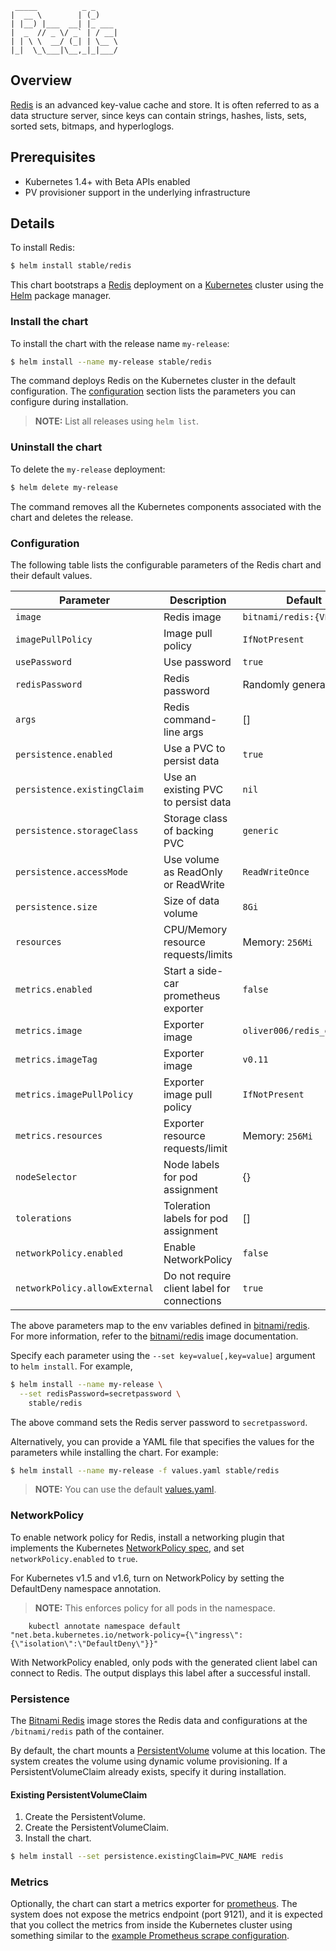 ```
 _____          _ _     
|  __ \        | (_)    
| |__) |___  __| |_ ___
|  _  // _ \/ _` | / __|
| | \ \  __/ (_| | \__ \
|_|  \_\___|\__,_|_|___/
```

## Overview

[Redis](http://redis.io/) is an advanced key-value cache and store. It is often referred to as a data structure server, since keys can contain strings, hashes, lists, sets, sorted sets, bitmaps, and hyperloglogs.

## Prerequisites

- Kubernetes 1.4+ with Beta APIs enabled
- PV provisioner support in the underlying infrastructure

## Details

To install Redis:

```bash
$ helm install stable/redis
```

This chart bootstraps a [Redis](https://github.com/bitnami/bitnami-docker-redis) deployment on a [Kubernetes](http://kubernetes.io) cluster using the [Helm](https://helm.sh) package manager.

### Install the chart

To install the chart with the release name `my-release`:

```bash
$ helm install --name my-release stable/redis
```

The command deploys Redis on the Kubernetes cluster in the default configuration. The [configuration](#configuration) section lists the parameters you can configure during installation.

> **NOTE:** List all releases using `helm list`.

### Uninstall the chart

To delete the `my-release` deployment:

```bash
$ helm delete my-release
```

The command removes all the Kubernetes components associated with the chart and deletes the release.

### Configuration

The following table lists the configurable parameters of the Redis chart and their default values.

| Parameter                  | Description                           | Default                                                   |
| -------------------------- | ------------------------------------- | --------------------------------------------------------- |
| `image`                    | Redis image                           | `bitnami/redis:{VERSION}`                                 |
| `imagePullPolicy`          | Image pull policy                     | `IfNotPresent`                                            |
| `usePassword`              | Use password                          | `true`                                         |
| `redisPassword`            | Redis password                        | Randomly generated                                        |
| `args`                     | Redis command-line args               | []                                                        |
| `persistence.enabled`      | Use a PVC to persist data             | `true`                                                    |
| `persistence.existingClaim`| Use an existing PVC to persist data   | `nil`                                                     |
| `persistence.storageClass` | Storage class of backing PVC          | `generic`                                                 |
| `persistence.accessMode`   | Use volume as ReadOnly or ReadWrite   | `ReadWriteOnce`                                           |
| `persistence.size`         | Size of data volume                   | `8Gi`                                                     |
| `resources`                | CPU/Memory resource requests/limits   | Memory: `256Mi`                                           |
| `metrics.enabled`          | Start a side-car prometheus exporter  | `false`                                                   |
| `metrics.image`            | Exporter image                        | `oliver006/redis_exporter`                                |
| `metrics.imageTag`         | Exporter image                        | `v0.11`                                                   |
| `metrics.imagePullPolicy`  | Exporter image pull policy            | `IfNotPresent`                                            |
| `metrics.resources`        | Exporter resource requests/limit      | Memory: `256Mi`                                           |
| `nodeSelector`             | Node labels for pod assignment        | {}                                                        |
| `tolerations`              | Toleration labels for pod assignment  | []                                                        |
| `networkPolicy.enabled`    | Enable NetworkPolicy                  | `false`                                                   |
| `networkPolicy.allowExternal` | Do not require client label for connections | `true`                                            |

The above parameters map to the env variables defined in [bitnami/redis](http://github.com/bitnami/bitnami-docker-redis). For more information, refer to the [bitnami/redis](http://github.com/bitnami/bitnami-docker-redis) image documentation.

Specify each parameter using the `--set key=value[,key=value]` argument to `helm install`. For example,

```bash
$ helm install --name my-release \
  --set redisPassword=secretpassword \
    stable/redis
```

The above command sets the Redis server password to `secretpassword`.

Alternatively, you can provide a YAML file that specifies the values for the parameters while installing the chart. For example:

```bash
$ helm install --name my-release -f values.yaml stable/redis
```

> **NOTE:** You can use the default [values.yaml](values.yaml).

### NetworkPolicy

To enable network policy for Redis, install a networking plugin that implements the Kubernetes [NetworkPolicy spec](https://kubernetes.io/docs/tasks/administer-cluster/declare-network-policy#before-you-begin), and set `networkPolicy.enabled` to `true`.

For Kubernetes v1.5 and v1.6, turn on NetworkPolicy by setting the DefaultDeny namespace annotation.

> **NOTE:** This enforces policy for all pods in the namespace.

```
    kubectl annotate namespace default "net.beta.kubernetes.io/network-policy={\"ingress\":{\"isolation\":\"DefaultDeny\"}}"
```

With NetworkPolicy enabled, only pods with the generated client label can connect to Redis. The output displays this label after a successful install.

### Persistence

The [Bitnami Redis](https://github.com/bitnami/bitnami-docker-redis) image stores the Redis data and configurations at the `/bitnami/redis` path of the container.

By default, the chart mounts a [PersistentVolume](http://kubernetes.io/docs/user-guide/persistent-volumes/) volume at this location. The system creates the volume using dynamic volume provisioning. If a PersistentVolumeClaim already exists, specify it during installation.

#### Existing PersistentVolumeClaim

1. Create the PersistentVolume.
2. Create the PersistentVolumeClaim.
3. Install the chart.

```bash
$ helm install --set persistence.existingClaim=PVC_NAME redis
```

### Metrics
Optionally, the chart can start a metrics exporter for [prometheus](https://prometheus.io). The system does not expose the metrics endpoint (port 9121), and it is expected that you collect the metrics from inside the Kubernetes cluster using something similar to the [example Prometheus scrape configuration](https://github.com/prometheus/prometheus/blob/master/documentation/examples/prometheus-kubernetes.yml).
